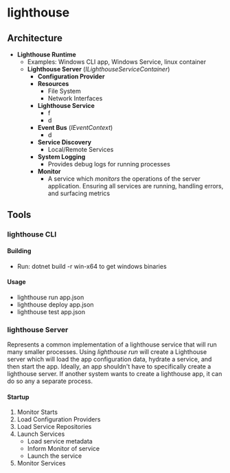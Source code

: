 # lighthouse

## Architecture
- **Lighthouse Runtime**
    - Examples: Windows CLI app, Windows Service, linux container
    - **Lighthouse Server** (*ILighthouseServiceContainer*)
        - **Configuration Provider** 
        - **Resources**
            - File System
            - Network Interfaces
        - **Lighthouse Service**
            - f
            - d
        - **Event Bus** (*IEventContext*)
            - d
        - **Service Discovery**
            - Local/Remote Services
        - **System Logging**
            - Provides debug logs for running processes
        - **Monitor**
            - A service which *monitors* the operations of the server application. Ensuring all services are running, handling errors, and surfacing metrics

## Tools
### lighthouse CLI
#### Building 
- Run: dotnet build -r win-x64 to get windows binaries

#### Usage
- lighthouse run app.json
- lighthouse deploy app.json
- lighthouse test app.json

### lighthouse Server
Represents a common implementation of a lighthouse service that will run many smaller processes. Using _lighthouse run_ will create a Lighthouse server which will load the app configuration data, hydrate a service, and then start the app. Ideally, an app shouldn't have to specifically create a lighthouse server. If another system wants to create a lighthouse app, it can do so any a separate process.

#### Startup
1) Monitor Starts
2) Load Configuration Providers
3) Load Service Repositories
4) Launch Services
    - Load service metadata
    - Inform Monitor of service
    - Launch the service
5) Monitor Services